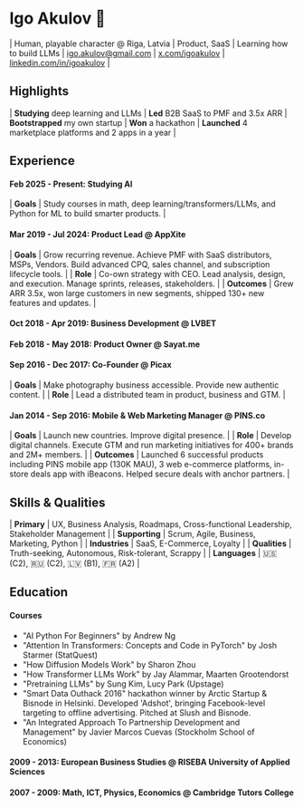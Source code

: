 # Igo Akulov 👋

| Human, playable character @ Riga, Latvia | Product, SaaS | Learning how to build LLMs | igo.akulov@gmail.com | [x.com/igoakulov](x.com/igoakulov) | [linkedin.com/in/igoakulov](linkedin.com/in/igoakulov) |

## Highlights

| **Studying** deep learning and LLMs | **Led** B2B SaaS to PMF and 3.5x ARR | **Bootstrapped** my own startup | **Won** a hackathon | **Launched** 4 marketplace platforms and 2 apps in a year |

## Experience

#### Feb 2025 - Present: Studying AI
| **Goals** | Study courses in math, deep learning/transformers/LLMs, and Python for ML to build smarter products. |

#### Mar 2019 - Jul 2024: Product Lead @ AppXite
| **Goals** | Grow recurring revenue. Achieve PMF with SaaS distributors, MSPs, Vendors. Build advanced CPQ, sales channel, and subscription lifecycle tools. |
| **Role** | Co-own strategy with CEO. Lead analysis, design, and execution. Manage sprints, releases, stakeholders. |
| **Outcomes** | Grew ARR 3.5x, won large customers in new segments, shipped 130+ new features and updates. |

#### Oct 2018 - Apr 2019: Business Development @ LVBET

#### Feb 2018 - May 2018: Product Owner @ Sayat.me

#### Sep 2016 - Dec 2017: Co-Founder @ Picax
| **Goals** | Make photography business accessible. Provide new authentic content. |
| **Role** | Lead a distributed team in product, business and GTM. |

#### Jan 2014 - Sep 2016: Mobile & Web Marketing Manager @ PINS.co
| **Goals** | Launch new countries. Improve digital presence. |
| **Role** | Develop digital channels. Execute GTM and run marketing initiatives for 400+ brands and 2M+ members. |
| **Outcomes** | Launched 6 successful products including PINS mobile app (130K MAU), 3 web e-commerce platforms, in-store deals app with iBeacons. Helped secure deals with anchor partners. |

## Skills & Qualities
| **Primary** | UX, Business Analysis, Roadmaps, Cross-functional Leadership, Stakeholder Management |
| **Supporting** | Scrum, Agile, Business, Marketing, Python |
| **Industries** | SaaS, E-Commerce, Loyalty |
| **Qualities** | Truth-seeking, Autonomous, Risk-tolerant, Scrappy |
| **Languages** | 🇺🇸 (C2), 🇷🇺 (C2), 🇱🇻 (B1), 🇫🇷 (A2) |

## Education

#### Courses
* "AI Python For Beginners" by Andrew Ng
* "Attention In Transformers: Concepts and Code in PyTorch" by Josh Starmer (StatQuest)
* "How Diffusion Models Work" by Sharon Zhou
* "How Transformer LLMs Work" by Jay Alammar, Maarten Grootendorst
* "Pretraining LLMs" by Sung Kim, Lucy Park (Upstage)
* "Smart Data Outhack 2016" hackathon winner by Arctic Startup & Bisnode in Helsinki. Developed 'Adshot', bringing Facebook-level targeting to offline advertising. Pitched at Slush and Bisnode.
* "An Integrated Approach To Partnership Development and Management" by Javier Marcos Cuevas (Stockholm School of Economics)

#### 2009 - 2013: European Business Studies @ RISEBA University of Applied Sciences

#### 2007 - 2009: Math, ICT, Physics, Economics @ Cambridge Tutors College